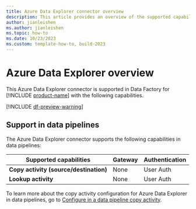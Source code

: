 ```yaml
---
title: Azure Data Explorer connector overview
description: This article provides an overview of the supported capabilities of the Azure Data Explorer connector.
author: jianleishen
ms.author: jianleishen
ms.topic: how-to
ms.date: 10/23/2023
ms.custom: template-how-to, build-2023
---
```


# Azure Data Explorer overview

This Azure Data Explorer connector is supported in Data Factory for [!INCLUDE [product-name](../includes/product-name.md)] with the following capabilities.

[!INCLUDE [df-preview-warning](includes/data-factory-preview-warning.md)]

## Support in data pipelines

The Azure Data Explorer connector supports the following capabilities in data pipelines:

| Supported capabilities | Gateway | Authentication |
| --- | --- | ---|
| **Copy activity (source/destination)** | None | User Auth |
| **Lookup activity** | None | User Auth |

To learn more about the copy activity configuration for Azure Data Explorer in data pipelines, go to [Configure in a data pipeline copy activity](connector-azure-data-explorer-copy-activity.md).
